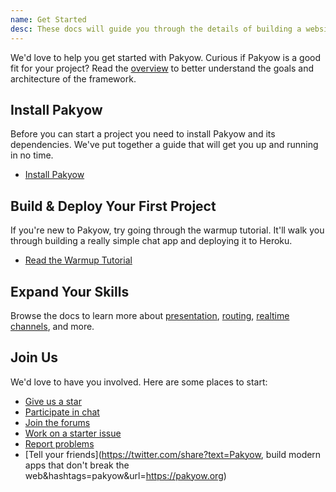 ```yaml
---
name: Get Started
desc: These docs will guide you through the details of building a website or web app with Pakyow.
---
```


We'd love to help you get started with Pakyow. Curious if Pakyow is a good fit
for your project? Read the [overview](/docs/overview) to better understand the
goals and architecture of the framework.

## Install Pakyow

Before you can start a project you need to install Pakyow and its dependencies.
We've put together a guide that will get you up and running in no time.

- [Install Pakyow](/docs/start/installing)

## Build & Deploy Your First Project

If you're new to Pakyow, try going through the warmup tutorial. It'll walk you
through building a really simple chat app and deploying it to Heroku.

- [Read the Warmup Tutorial](/docs/warmup)

## Expand Your Skills

Browse the docs to learn more about [presentation](/docs/presentation),
[routing](/docs/routing),
[realtime channels](realtime), and more.

## Join Us

We'd love to have you involved. Here are some places to start:

- [Give us a star](https://github.com/pakyow/pakyow)
- [Participate in chat](https://gitter.im/pakyow/chat)
- [Join the forums](http://forums.pakyow.org)
- [Work on a starter issue](https://github.com/pakyow/pakyow/labels/Starter)
- [Report problems](https://github.com/pakyow/pakyow/issues)
- [Tell your friends](https://twitter.com/share?text=Pakyow, build modern apps that don't break the web&hashtags=pakyow&url=https://pakyow.org)
